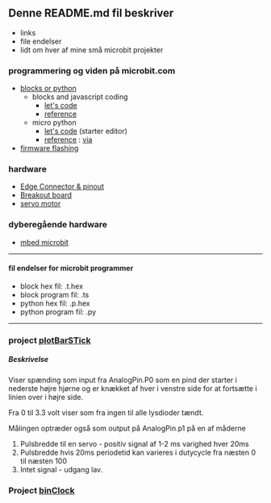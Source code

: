 Denne README.md fil beskriver
-----------------------------

- links
- file endelser
- lidt om hver af mine små microbit projekter

### programmering  og viden på microbit.com


- [blocks or python](https://www.microbit.org/code)
    - blocks and javascript coding
        - [let's code](https://makecode.microbit.org/#lang=da)
        - [reference](https://makecode.microbit.org/reference)
    - micro python
        - [let's code](https://python.microbit.org/) (starter editor)
        - [reference](https://microbit-micropython.readthedocs.io/en/latest/) : [via](https://microbit.org/guide/python/)
- [firmware flashing](https://microbit.org/guide/firmware/)

### hardware
        
- [Edge Connector & pinout](https://tech.microbit.org/hardware/edgeconnector/)   
- [Breakout board](https://www.kitronik.co.uk/pdf/5601b_built_edge_connector_breakout_board_for_the_bbc_microbit_datasheet_v1_1.pdf)
- [servo motor](https://learn.sparkfun.com/tutorials/hobby-servo-tutorial/all)

### dyberegående hardware

- [mbed microbit](https://os.mbed.com/teams/microbit/)

----

#### fil endelser for microbit programmer

- block hex fil: .t.hex
- block program fil: .ts
- python hex fil: .p.hex
- python program fil: .py

----


### project [plotBarSTick](https://makecode.microbit.org/_WgzEqqPCVcR9)

##### Beskrivelse

Viser spænding som input fra AnalogPin.P0 som en pind der starter i nederste højre hjørne og er knækket af hver i venstre side for at fortsætte i linien over i højre side.

Fra 0 til 3.3 volt viser som fra ingen til alle lysdioder tændt.  

Målingen optræder også som output på AnalogPin.p1 på en af måderne

1. Pulsbredde til en servo - positiv signal af 1-2 ms varighed hver 20ms
2. Pulsbredde hvis 20ms periodetid kan varieres i dutycycle fra næsten 0 til næsten 100
3. Intet signal - udgang lav.

### Project [binClock](https://makecode.microbit.org/_LCHfvVM7pJYP)
